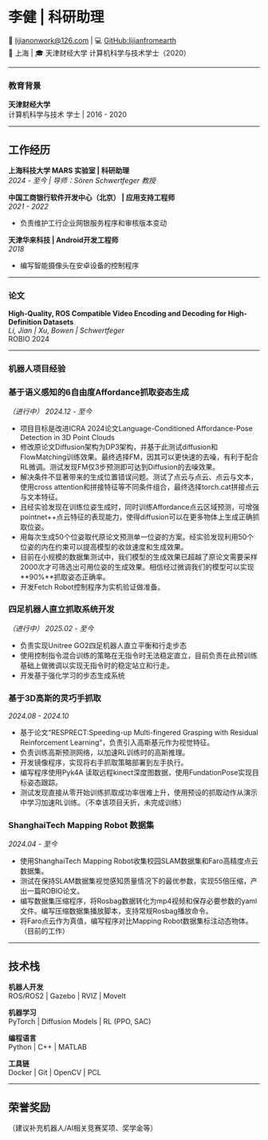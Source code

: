 # 李健 | 科研助理

📧 lijianonwork@126.com | 💻 [GitHub:lijianfromearth](https://github.com/lijianfromearth/lijianfromearth)  
📍 上海 | 🎓 天津财经大学 计算机科学与技术学士（2020）

---

### 教育背景
**天津财经大学**  
计算机科学与技术 学士 | 2016 - 2020  

---

## 工作经历

**上海科技大学 MARS 实验室 | 科研助理**  
*2024 - 至今 | 导师：Sören Schwertfeger 教授*  

**中国工商银行软件开发中心（北京） | 应用支持工程师**  
*2021 - 2022*  
- 负责维护工行企业网银服务程序和审核版本变动

**天津华来科技 | Android开发工程师**  
*2018*  
- 编写智能摄像头在安卓设备的控制程序  
---

### 论文
**High-Quality, ROS Compatible Video Encoding and Decoding for High-Definition Datasets**  
*Li, Jian | Xu, Bowen | Schwertfeger*  
ROBIO 2024   

---

### 机器人项目经验

### 基于语义感知的6自由度Affordance抓取姿态生成
*（进行中） 2024.12 - 至今*  
- 项目目标是改进ICRA 2024论文Language-Conditioned Affordance-Pose Detection in 3D Point Clouds  
- 修改原论文Diffusion架构为DP3架构，并基于此测试diffusion和FlowMatching训练效果。最终选择FM，因其可以更快速的去噪，有利于配合RL微调。测试发现FM仅3步预测即可达到Diffusion的去噪效果。    
- 解决条件不显著带来的生成位置错误问题。测试了点云与点云、点云与文本，使用cross attention和拼接特征等不同条件组合，最终选择torch.cat拼接点云与文本特征。  
- 且经实验发现在训练位姿生成时，同时训练Affordance点云区域预测，可增强pointnet++点云特征的表现能力，使得diffusion可以在更多物体上生成正确抓取位姿。  
- 用每次生成50个位姿取代原论文预测单一位姿的方案。经实验发现利用50个位姿的内在约束可以提高模型的收敛速度和生成效果。  
- 目前在小规模的数据集测试中，我们模型的生成效果已超越了原论文需要采样2000次才可筛选出可用位姿的生成效果。相信经过微调我们的模型可以实现**90%**抓取姿态正确率。   
- 开发Fetch Robot控制程序为实机验证做准备。   



### 四足机器人直立抓取系统开发
*（进行中） 2025.02 - 至今*  
- 负责实现Unitree GO2四足机器人直立平衡和行走步态   
- 使用控制指令混合训练的策略在无指令时无法稳定直立，目前负责在此预训练基础上做微调以实现无指令时的稳定站立和行走。    
- 开发基于强化学习的步态生成系统  



### 基于3D高斯的灵巧手抓取
*2024.08 - 2024.10*  
- 基于论文“RESPRECT:Speeding-up Multi-fingered Grasping with Residual Reinforcement Learning“，负责引入高斯基元作为视觉特征。
- 负责训练高斯预测网络，以加速RL训练时的高斯推理。  
- 开发镜像程序，实现将右手抓取策略部署到左手执行。  
- 编写程序使用Pyk4A 读取远程kinect深度图数据，使用FundationPose实现目标姿态跟踪。  
- 测试发现直接从零开始训练抓取成功率很难上升，使用预设的抓取动作从演示中学习加速RL训练。（不幸该项目夭折，未完成训练）



### ShanghaiTech Mapping Robot 数据集
*2024.04 - 至今*  
- 使用ShanghaiTech Mapping Robot收集校园SLAM数据集和Faro高精度点云数据集。  
- 测试在保持SLAM数据集视觉感知质量情况下的最优参数，实现55倍压缩，产出一篇ROBIO论文。    
- 编写数据集压缩程序，将Rosbag数据转化为mp4视频和保存必要参数的yaml文件。编写压缩数据集播放脚本，支持常规Rosbag播放命令。
- 将Faro点云作为真值，编写程序对比Mapping Robot数据集标注动态物体。（目前的工作）  

---

## 技术栈
**机器人开发**  
ROS/ROS2 | Gazebo | RVIZ | MoveIt  

**机器学习**  
PyTorch | Diffusion Models | RL (PPO, SAC)  

**编程语言**  
Python | C++ | MATLAB  

**工具链**  
Docker | Git | OpenCV | PCL

---

## 荣誉奖励
（建议补充机器人/AI相关竞赛奖项、奖学金等）
